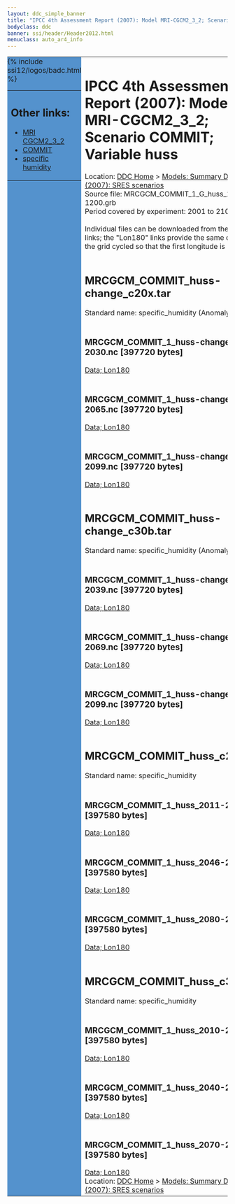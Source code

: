 ```yaml
---
layout: ddc_simple_banner
title: "IPCC 4th Assessment Report (2007): Model MRI-CGCM2_3_2; Scenario COMMIT; Variable huss"
bodyclass: ddc
banner: ssi/header/Header2012.html
menuclass: auto_ar4_info
---
```



<table width="100%" border="0" cellspacing="0" cellpadding="0" style="border-collapse: collapse;">
<tr style="margin:0;padding:0;border:0;">
<td style="margin:0;padding:0;border:0;height:1pt;width:150pt;background:#5492CD;" valign="top" >

<div id="lh-col2" class="auto_ar4_info">
<table class="menumain" bgcolor="#5492CD" cellspacing="0" width="100%" border="0">
<tr><td>
<h2> Other links:</h2>
<ul>
<li><a href="/auto/ar4/model-MRI-CGCM2_3_2.html">MRI<br/>CGCM2_3_2</a></li>
<li><a href="/auto/ar4/scenario-COMMIT.html">COMMIT</a></li>
<li><a href="/auto/ar4/var-specific_humidity.html">specific humidity</a></li>
</ul>
</td></tr>
{% include ssi12/logos/badc.html %}
</table>
</div>
</td>
<td><h1>IPCC 4th Assessment Report (2007): Model MRI-CGCM2_3_2; Scenario COMMIT; Variable huss</h1>

<!-- Breadcrumb1 -->
<div id="breadcrumb1" align="left">
Location: <a href="/index.html">DDC Home</a> > <a href="/sim/gcm_clim/">Models: Summary Data</a>
> <a href="/sim/gcm_clim/SRES_AR4/index.html">AR4 (2007): SRES scenarios</a>
</div>
<!-- End of Breadcrumb1 -->Source file: MRCGCM_COMMIT_1_G_huss_1-1200.grb
<br/>
Period covered by experiment: 2001 to 2100<br/>
<br/>Individual files can be downloaded from the "data" links; the "Lon180" links provide the same data
         with the grid cycled so that the first longitude is 180W<br/>
<br/><h2>MRCGCM_COMMIT_huss-change_c20x.tar</h2>
Standard name: specific_humidity (Anomaly)<br>
<br/><h3>MRCGCM_COMMIT_1_huss-change_2011-2030.nc [397720 bytes]</h3>
<a href="http://apps.ipcc-data.org/cgi-bin/downl/ar4_nc/huss/MRCGCM_COMMIT_1_huss-change_2011-2030.nc">Data; </a><a href="http://apps.ipcc-data.org/cgi-bin/downl/ar4_nc/huss/MRCGCM_COMMIT_1_huss-change_2011-2030.cyto180.nc"> Lon180</a><br/>
<br/><h3>MRCGCM_COMMIT_1_huss-change_2046-2065.nc [397720 bytes]</h3>
<a href="http://apps.ipcc-data.org/cgi-bin/downl/ar4_nc/huss/MRCGCM_COMMIT_1_huss-change_2046-2065.nc">Data; </a><a href="http://apps.ipcc-data.org/cgi-bin/downl/ar4_nc/huss/MRCGCM_COMMIT_1_huss-change_2046-2065.cyto180.nc"> Lon180</a><br/>
<br/><h3>MRCGCM_COMMIT_1_huss-change_2080-2099.nc [397720 bytes]</h3>
<a href="http://apps.ipcc-data.org/cgi-bin/downl/ar4_nc/huss/MRCGCM_COMMIT_1_huss-change_2080-2099.nc">Data; </a><a href="http://apps.ipcc-data.org/cgi-bin/downl/ar4_nc/huss/MRCGCM_COMMIT_1_huss-change_2080-2099.cyto180.nc"> Lon180</a><br/>
<br/><h2>MRCGCM_COMMIT_huss-change_c30b.tar</h2>
Standard name: specific_humidity (Anomaly)<br>
<br/><h3>MRCGCM_COMMIT_1_huss-change_2010-2039.nc [397720 bytes]</h3>
<a href="http://apps.ipcc-data.org/cgi-bin/downl/ar4_nc/huss/MRCGCM_COMMIT_1_huss-change_2010-2039.nc">Data; </a><a href="http://apps.ipcc-data.org/cgi-bin/downl/ar4_nc/huss/MRCGCM_COMMIT_1_huss-change_2010-2039.cyto180.nc"> Lon180</a><br/>
<br/><h3>MRCGCM_COMMIT_1_huss-change_2040-2069.nc [397720 bytes]</h3>
<a href="http://apps.ipcc-data.org/cgi-bin/downl/ar4_nc/huss/MRCGCM_COMMIT_1_huss-change_2040-2069.nc">Data; </a><a href="http://apps.ipcc-data.org/cgi-bin/downl/ar4_nc/huss/MRCGCM_COMMIT_1_huss-change_2040-2069.cyto180.nc"> Lon180</a><br/>
<br/><h3>MRCGCM_COMMIT_1_huss-change_2070-2099.nc [397720 bytes]</h3>
<a href="http://apps.ipcc-data.org/cgi-bin/downl/ar4_nc/huss/MRCGCM_COMMIT_1_huss-change_2070-2099.nc">Data; </a><a href="http://apps.ipcc-data.org/cgi-bin/downl/ar4_nc/huss/MRCGCM_COMMIT_1_huss-change_2070-2099.cyto180.nc"> Lon180</a><br/>
<br/><h2>MRCGCM_COMMIT_huss_c20x.tar</h2>
Standard name: specific_humidity<br>
<br/><h3>MRCGCM_COMMIT_1_huss_2011-2030.nc [397580 bytes]</h3>
<a href="http://apps.ipcc-data.org/cgi-bin/downl/ar4_nc/huss/MRCGCM_COMMIT_1_huss_2011-2030.nc">Data; </a><a href="http://apps.ipcc-data.org/cgi-bin/downl/ar4_nc/huss/MRCGCM_COMMIT_1_huss_2011-2030.cyto180.nc"> Lon180</a><br/>
<br/><h3>MRCGCM_COMMIT_1_huss_2046-2065.nc [397580 bytes]</h3>
<a href="http://apps.ipcc-data.org/cgi-bin/downl/ar4_nc/huss/MRCGCM_COMMIT_1_huss_2046-2065.nc">Data; </a><a href="http://apps.ipcc-data.org/cgi-bin/downl/ar4_nc/huss/MRCGCM_COMMIT_1_huss_2046-2065.cyto180.nc"> Lon180</a><br/>
<br/><h3>MRCGCM_COMMIT_1_huss_2080-2099.nc [397580 bytes]</h3>
<a href="http://apps.ipcc-data.org/cgi-bin/downl/ar4_nc/huss/MRCGCM_COMMIT_1_huss_2080-2099.nc">Data; </a><a href="http://apps.ipcc-data.org/cgi-bin/downl/ar4_nc/huss/MRCGCM_COMMIT_1_huss_2080-2099.cyto180.nc"> Lon180</a><br/>
<br/><h2>MRCGCM_COMMIT_huss_c30b.tar</h2>
Standard name: specific_humidity<br>
<br/><h3>MRCGCM_COMMIT_1_huss_2010-2039.nc [397580 bytes]</h3>
<a href="http://apps.ipcc-data.org/cgi-bin/downl/ar4_nc/huss/MRCGCM_COMMIT_1_huss_2010-2039.nc">Data; </a><a href="http://apps.ipcc-data.org/cgi-bin/downl/ar4_nc/huss/MRCGCM_COMMIT_1_huss_2010-2039.cyto180.nc"> Lon180</a><br/>
<br/><h3>MRCGCM_COMMIT_1_huss_2040-2069.nc [397580 bytes]</h3>
<a href="http://apps.ipcc-data.org/cgi-bin/downl/ar4_nc/huss/MRCGCM_COMMIT_1_huss_2040-2069.nc">Data; </a><a href="http://apps.ipcc-data.org/cgi-bin/downl/ar4_nc/huss/MRCGCM_COMMIT_1_huss_2040-2069.cyto180.nc"> Lon180</a><br/>
<br/><h3>MRCGCM_COMMIT_1_huss_2070-2099.nc [397580 bytes]</h3>
<a href="http://apps.ipcc-data.org/cgi-bin/downl/ar4_nc/huss/MRCGCM_COMMIT_1_huss_2070-2099.nc">Data; </a><a href="http://apps.ipcc-data.org/cgi-bin/downl/ar4_nc/huss/MRCGCM_COMMIT_1_huss_2070-2099.cyto180.nc"> Lon180</a><br/>
<!-- Breadcrumb2 -->
<div id="breadcrumb2" align="left">
Location: <a href="/index.html">DDC Home</a> > <a href="/sim/gcm_clim/">Models: Summary Data</a>
> <a href="/sim/gcm_clim/SRES_AR4/index.html">AR4 (2007): SRES scenarios</a>
</div>
<!-- End of Breadcrumb2 --></td></tr></table>
